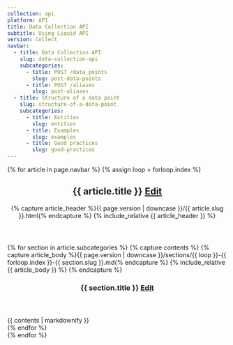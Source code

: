 ```yaml
---
collection: api
platform: API
title: Data Collection API
subtitle: Using Liquid API
version: Collect
navbar:
  - title: Data Collection API
    slug: data-collection-api
    subcategories:
      - title: POST /data_points
        slug: post-data-points
      - title: POST /aliases
        slug: post-aliases
  - title: Structure of a data point
    slug: structure-of-a-data-point
    subcategories:
      - title: Entities
        slug: entities
      - title: Examples
        slug: examples
      - title: Good practices
        slug: good-practices
---
```


{% for article in page.navbar %}
  {% assign loop = forloop.index %}
  <article class='documentation-article'>
    <header>
      <h2 id='{{ article.slug }}'>{{ article.title }} <a href="https://github.com/lqd-io/documentation/edit/gh-pages/_{{ page.collection }}/{{ page.version | downcase }}/{{ article.slug }}.html" target="new" class="btn btn-xs btn-default btn-edit"><span class="fa fa-pencil"></span> Edit</a></h2>
      {% capture article_header %}{{ page.version | downcase }}/{{ article.slug }}.html{% endcapture %}
      {% include_relative {{ article_header }} %}
    </header>
    {% for section in article.subcategories %}
      {% capture contents %}
        {% capture article_body %}{{ page.version | downcase }}/sections/{{ loop }}-{{ forloop.index }}-{{ section.slug }}.md{% endcapture %}
        {% include_relative {{ article_body }} %}
      {% endcapture %}
      <section>
        <header>
          <h3 id='{{ section.slug }}'>{{ section.title }} <a href="https://github.com/lqd-io/documentation/edit/gh-pages/_{{ page.collection }}/{{ page.version | downcase }}/sections/{{ loop }}-{{ forloop.index }}-{{ section.slug }}.md" target="new" class="btn btn-xs btn-default btn-edit"><span class="fa fa-pencil"></span> Edit</a></h3>
        </header>
        {{ contents | markdownify }}
      </section>
    {% endfor %}
  </article>
{% endfor %}
